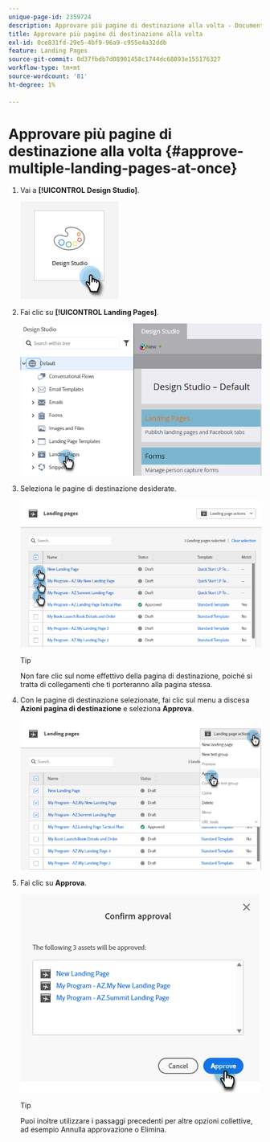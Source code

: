 ```yaml
---
unique-page-id: 2359724
description: Approvare più pagine di destinazione alla volta - Documentazione di Marketo - Documentazione del prodotto
title: Approvare più pagine di destinazione alla volta
exl-id: 0ce831fd-29e5-4bf9-96a9-c955e4a32ddb
feature: Landing Pages
source-git-commit: 0d37fbdb7d08901458c1744dc68893e155176327
workflow-type: tm+mt
source-wordcount: '81'
ht-degree: 1%

---
```


# Approvare più pagine di destinazione alla volta {#approve-multiple-landing-pages-at-once}

1. Vai a **[!UICONTROL Design Studio]**.

   ![](assets/approve-multiple-landing-pages-at-once-1.png)

1. Fai clic su **[!UICONTROL Landing Pages]**.

   ![](assets/approve-multiple-landing-pages-at-once-2.png)

1. Seleziona le pagine di destinazione desiderate.

   ![](assets/approve-multiple-landing-pages-at-once-3.png)

   >[!TIP]
   >
   >Non fare clic sul nome effettivo della pagina di destinazione, poiché si tratta di collegamenti che ti porteranno alla pagina stessa.

1. Con le pagine di destinazione selezionate, fai clic sul menu a discesa **Azioni pagina di destinazione** e seleziona **Approva**.

   ![](assets/approve-multiple-landing-pages-at-once-4.png)

1. Fai clic su **Approva**.

   ![](assets/approve-multiple-landing-pages-at-once-5.png)

   >[!TIP]
   >
   >Puoi inoltre utilizzare i passaggi precedenti per altre opzioni collettive, ad esempio Annulla approvazione o Elimina.
